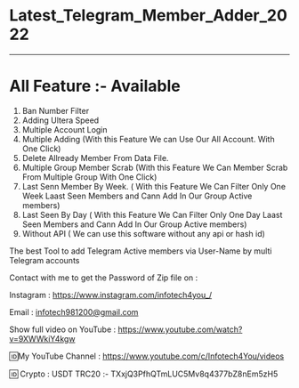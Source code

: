 # Latest_Telegram_Member_Adder_2022
-----------------------------------
# All Feature :- Available
1. Ban Number Filter
2. Adding Ultera Speed
3. Multiple Account Login
4. Multiple Adding (With this Feature We can Use Our All Account. With One Click)
5. Delete Allready Member From Data File.
6. Multiple Group Member Scrab (With this Feature We Can Member Scrab From Multiple Group With One Click)
7. Last Senn Member By Week. ( With this Feature We Can Filter Only One Week Laast Seen Members and Cann Add In Our Group Active members)
8. Last Seen By Day ( With this Feature We Can Filter Only One Day Laast Seen Members and Cann Add In Our Group Active members)
9. Without API ( We can use this software without any api or hash id)


The best Tool to add Telegram Active members via User-Name by multi Telegram accounts

Contact with me to get the Password of Zip file on :

Instagram : https://www.instagram.com/infotech4you_/

Email : infotech981200@gmail.com

Show full video on YouTube : https://www.youtube.com/watch?v=9XWWkiY4kgw

🆔My YouTube Channel : https://www.youtube.com/c/Infotech4You/videos

🆔 Crypto : USDT TRC20 :- TXxjQ3PfhQTmLUC5Mv8q4377bZ8nEm5zH5

